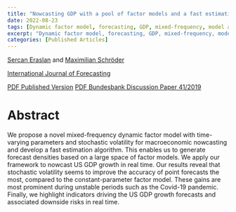 ```yaml
---
title: "Nowcasting GDP with a pool of factor models and a fast estimation algorithm"
date: 2022-08-23
tags: [Dynamic factor model, forecasting, GDP, mixed-frequency, model averaging, time-varying-parameter]
excerpt: "Dynamic factor model, forecasting, GDP, mixed-frequency, model averaging, time-varying-parameter"
categories: [Published Articles]
---
```

[Sercan Eraslan](https://papers.ssrn.com/sol3/cf_dev/AbsByAuth.cfm?per_id=2364853) and [Maximilian Schröder](https://papers.ssrn.com/sol3/cf_dev/AbsByAuth.cfm?per_id=3737565)

[International Journal of Forecasting](https://www.sciencedirect.com/science/article/pii/S0169207022001078)

[PDF Published Version](/assets/pdfs/paper.pdf)
[PDF Bundesbank Discussion Paper 41/2019](/assets/pdfs/Bundesbank_Discussion_Paper.pdf)

<!--


<a href="/assets/codes/Lecture_1.ipynb"><button class="btn" style="background-color:DodgerBlue; color:white" ><i class="fa fa-download"></i> Download</button></a>

-->



# Abstract
We propose a novel mixed-frequency dynamic factor model with time-varying parameters and stochastic volatility for macroeconomic nowcasting and develop a fast estimation algorithm. This enables us to generate forecast densities based on a large space of factor models. We apply our framework to nowcast US GDP growth in real time. Our results reveal that stochastic volatility seems to improve the accuracy of point forecasts the most, compared to the constant-parameter factor model. These gains are most prominent during unstable periods such as the Covid-19 pandemic. Finally, we highlight indicators driving the US GDP growth forecasts and associated downside risks in real time.
